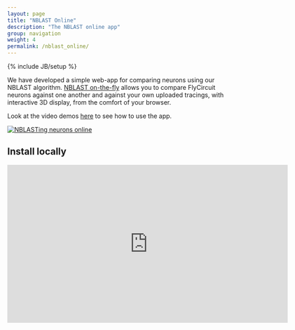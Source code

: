 ```yaml
---
layout: page
title: "NBLAST Online"
description: "The NBLAST online app"
group: navigation
weight: 4
permalink: /nblast_online/
---
```

{% include JB/setup %}

We have developed a simple web-app for comparing neurons using our NBLAST algorithm. [NBLAST on-the-fly](http://jefferislab.org/si/nblast/on-the-fly/) allows you to compare FlyCircuit neurons against one another and against your own uploaded tracings, with interactive 3D display, from the comfort of your browser.

Look at the video demos [here](../demos/#nblast-online) to see how to use the app.

[![NBLASTing neurons online](../images/nblast_online.png)](http://jefferislab.org/si/nblast/on-the-fly/)

## Install locally
<iframe width="640" height="360" src="https://www.youtube.com/embed/cCDql94lSwI?rel=0" frameborder="0" allowfullscreen></iframe>
